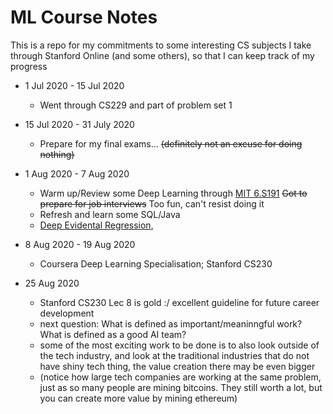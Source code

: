 # ML Course Notes

This is a repo for my commitments to some interesting CS subjects I take through Stanford Online (and some others), so that I can keep track of my progress

- 1 Jul 2020 - 15 Jul 2020 
	- Went through CS229 and part of problem set 1
- 15 Jul 2020 - 31 July 2020
	- Prepare for my final exams... ~~(definitely not an excuse for doing nothing)~~
- 1 Aug 2020 - 7 Aug 2020
	- Warm up/Review some Deep Learning through [MIT 6.S191](http://introtodeeplearning.com/)  ~~Got to prepare for job interviews~~ Too fun, can't resist doing it
 	- Refresh and learn some SQL/Java
	- [Deep Evidental Regression](https://arxiv.org/pdf/1910.02600.pdf), 
	
- 8 Aug 2020 - 19 Aug 2020
  	- Coursera Deep Learning Specialisation; Stanford CS230
	
- 25 Aug 2020
  	- Stanford CS230 Lec 8 is gold :/ excellent guideline for future career development
	- next question: What is defined as important/meaninngful work? What is defined as a good AI team?
	- some of the most exciting work to be done is to also look outside of the tech industry, and look at the traditional industries that do not have shiny tech thing,
	the value creation there may be even bigger 
	- (notice how large tech companies are working at the same problem, just as so many people are mining bitcoins. They still worth a lot, but you can create more value by mining ethereum)
